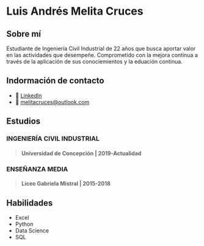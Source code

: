 # Luis Andrés Melita Cruces
## Sobre mí
Estudiante de Ingeniería Civil Industrial de 22 años que busca aportar valor en las actividades que desempeñe. Comprometido con la mejora continua a través de la aplicación de sus conociemientos y la eduación continua.
## Indormación de contacto
* 💼 [LinkedIn](https://www.linkedin.com/in/melitacruces/)
* 📧 melitacruces@outlook.com
## Estudios
### **INGENIERÍA CIVIL INDUSTRIAL**
> #### Universidad de Concepción | 2019-Actualidad
### **ENSEÑANZA MEDIA**
> #### Liceo Gabriela Mistral | 2015-2018
## Habilidades
* Excel
* Python
* Data Science
* SQL
